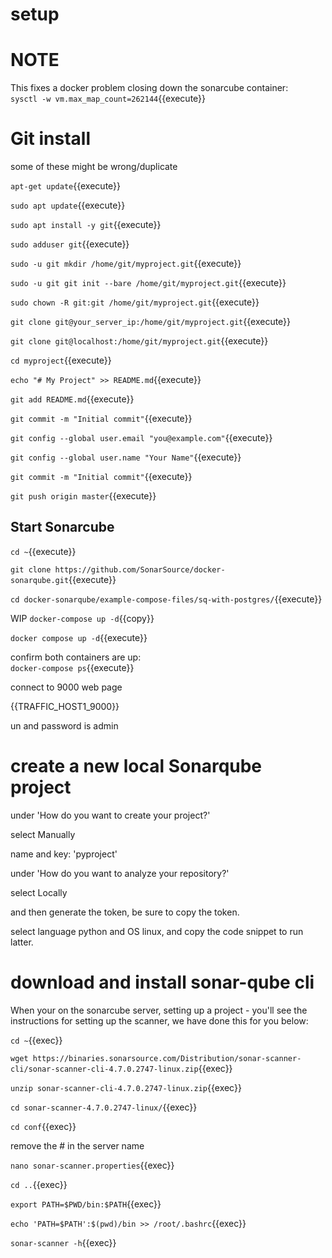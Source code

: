# setup


# NOTE


This fixes a docker problem closing down the sonarcube container:   
`sysctl -w vm.max_map_count=262144`{{execute}}


# Git install

some of these might be wrong/duplicate


`apt-get update`{{execute}}

`sudo apt update`{{execute}}

`sudo apt install -y git`{{execute}}

`sudo adduser git`{{execute}}

`sudo -u git mkdir /home/git/myproject.git`{{execute}}

`sudo -u git git init --bare /home/git/myproject.git`{{execute}}

`sudo chown -R git:git /home/git/myproject.git`{{execute}}

`git clone git@your_server_ip:/home/git/myproject.git`{{execute}}

`git clone git@localhost:/home/git/myproject.git`{{execute}}

`cd myproject`{{execute}}

`echo "# My Project" >> README.md`{{execute}}

`git add README.md`{{execute}}

`git commit -m "Initial commit"`{{execute}}

`git config --global user.email "you@example.com"`{{execute}}

`git config --global user.name "Your Name"`{{execute}}

`git commit -m "Initial commit"`{{execute}}

`git push origin master`{{execute}}



##  Start Sonarcube

`cd ~`{{execute}}

`git clone https://github.com/SonarSource/docker-sonarqube.git`{{execute}}

`cd docker-sonarqube/example-compose-files/sq-with-postgres/`{{execute}}

WIP `docker-compose up -d`{{copy}}

`docker compose up -d`{{execute}}

confirm both containers are up:   
`docker-compose ps`{{execute}}

connect to 9000 web page   

{{TRAFFIC_HOST1_9000}}

un and password is admin

# create a new local Sonarqube project

under 'How do you want to create your project?'

select Manually

name and key:  'pyproject'


under 'How do you want to analyze your repository?'

select Locally

and then generate the token, be sure to copy the token.

select language python and OS linux, and copy the code snippet to run latter.

# download and install sonar-qube cli

When your on the sonarcube server, setting up a project - you'll see the instructions for setting up the scanner, we have done this for you below:

`cd ~`{{exec}}

`wget https://binaries.sonarsource.com/Distribution/sonar-scanner-cli/sonar-scanner-cli-4.7.0.2747-linux.zip`{{exec}}

`unzip sonar-scanner-cli-4.7.0.2747-linux.zip`{{exec}}

`cd sonar-scanner-4.7.0.2747-linux/`{{exec}}

`cd conf`{{exec}}

remove the # in the server name

`nano sonar-scanner.properties`{{exec}}

`cd ..`{{exec}}

`export PATH=$PWD/bin:$PATH`{{exec}}

`echo 'PATH=$PATH':$(pwd)/bin >> /root/.bashrc`{{exec}}

`sonar-scanner -h`{{exec}}